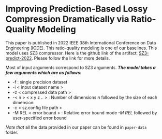 # Improving Prediction-Based Lossy Compression Dramatically via Ratio-Quality Modeling

This paper is published in 2022 IEEE 38th International Conference on Data Engineering (ICDE). This ratio-quality modeling is one of our baselines. This model uses SZ3 compressor. Here is the github link of the artifact: [SZ3-predict-2022](https://github.com/jinsian/SZ3-predict-2022). Please follow the link for more details.

Most of input arguments correspond to SZ3 arguments. ***The model takes a few arguments which are as follows:***
- -f : single precision dataset
- -i < input dataset name >
- -z < compressed data path >
- -< n > < x y z .. > : Number of dimensions *n* followed by the size of each dimension
- -c < sz.config file path >
- -M REL < error bound > : Relative error bound mode *-M REL* followed by user-specified error bound


*Note that* all the data provided in our paper can be found in `paper-data` folder.



